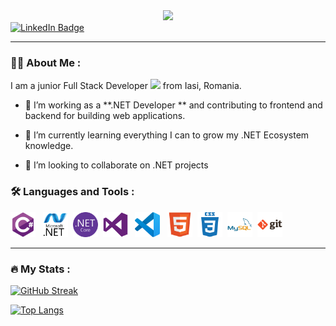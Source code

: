 <div id="header" align="center">
  <img src="https://media.giphy.com/media/M9gbBd9nbDrOTu1Mqx/giphy.gif" width="100"/>
</div>

<div id="badges">
  <a href="https://www.linkedin.com/in/alexa-alexandru">
    <img src="https://img.shields.io/badge/LinkedIn-blue?style=for-the-badge&logo=linkedin&logoColor=white" alt="LinkedIn Badge"/>
  </a>
</div>

---



### :woman_technologist: About Me :

I am a junior Full Stack Developer <img src="https://media.giphy.com/media/WUlplcMpOCEmTGBtBW/giphy.gif" width="30"> from Iasi, Romania.

- :telescope: I’m working as a **.NET Developer ** and contributing to frontend and backend for building web applications.

- :seedling:  I’m currently learning everything I can to grow my .NET Ecosystem knowledge.

- :thought_balloon: I’m looking to collaborate on .NET projects





### :hammer_and_wrench: Languages and Tools :

<div>
  <img src="https://github.com/devicons/devicon/blob/master/icons/csharp/csharp-original.svg" title="C#" alt="C#" width="40" height="40"/> &nbsp;
  <img src="https://github.com/devicons/devicon/blob/master/icons/dot-net/dot-net-original-wordmark.svg" title="DotNet"  alt="DotNet" width="40" height="40"/>&nbsp;
  <img src="https://github.com/devicons/devicon/blob/master/icons/dotnetcore/dotnetcore-original.svg" title="NetCore"  alt="NetCore" width="40" height="40"/>&nbsp;
  <img src="https://github.com/devicons/devicon/blob/master/icons/visualstudio/visualstudio-plain.svg" title="VisualStudio" alt="VisualStudio" width="40" height="40"/> &nbsp;
  <img src="https://github.com/devicons/devicon/blob/master/icons/vscode/vscode-original.svg" title="VSCode" alt="VSCode" width="40" height="40"/> &nbsp;
  <img src="https://github.com/devicons/devicon/blob/master/icons/html5/html5-original.svg" title="HTML5" alt="HTML" width="40" height="40"/>&nbsp;
  <img src="https://github.com/devicons/devicon/blob/master/icons/css3/css3-plain-wordmark.svg"  title="CSS3" alt="CSS" width="40" height="40"/>&nbsp;
  <img src="https://github.com/devicons/devicon/blob/master/icons/mysql/mysql-original-wordmark.svg" title="MySQL"  alt="MySQL" width="40" height="40"/>&nbsp;
  <img src="https://github.com/devicons/devicon/blob/master/icons/git/git-original-wordmark.svg" title="Git" **alt="Git" width="40" height="40"/>
</div>


---

### :fire: My Stats :

[![GitHub Streak](https://github-readme-streak-stats.herokuapp.com?user=AlexaAlexandru&theme=dark)](https://git.io/streak-stats)

[![Top Langs](https://github-readme-stats.vercel.app/api/top-langs/?username=AlexaAlexandru&layout=compact)](https://github.com/AlexaAlexandru/github-readme-stats)
